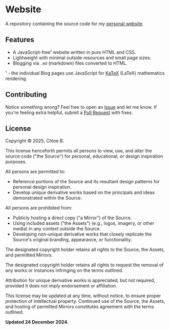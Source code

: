 # Website

A repository containing the source code for my [personal website](https://chloe.bio/).

## Features

* A JavaScript-free¹ website written in pure HTML and CSS.
* Lightweight with minimal outside resources and small page sizes.
* Blogging via `.md` (markdown) files converted to HTML.

¹ - the individual Blog pages use JavaScript for [KaTeX](https://katex.org/) (LaTeX) mathematics rendering.

## Contributing

Notice something wrong? Feel free to open an [Issue](https://github.com/chloe-dev/Website/issues) and let me know. If
you're feeling extra helpful, submit a [Pull Request](https://github.com/chloe-dev/Website/pulls) with fixes.

## License

Copyright © 2025, Chloe B.

This license henceforth permits all persons to view, use, and alter the source code ("the Source") for personal,
educational, or design inspiration purposes.

All persons are permitted to:

* Reference portions of the Source and its resultant design patterns for personal design inspiration.
* Develop unique derivative works based on the principals and ideas demonstrated within the Source.

All persons are prohibited from:

* Publicly hosting a direct copy ("a Mirror") of the Source.
* Using included assets ("the Assets") (e.g., logos, imagery, or other media) in any context outside the Source.
* Developing non-unique derivative works that closely replicate the Source's original branding, appearance, or functionality.

The designated copyright holder retains all rights to the Source, the Assets, and permitted Mirrors.

The designated copyright holder retains all rights to request the removal of any works or instances infringing on the terms outlined.

Attribution for unique derivative works is appreciated, but not required, provided it does not imply endorsement or affiliation.

This license may be updated at any time, without notice, to ensure proper protection of intellectual property. Continued
use of the Source, the Assets, and hosting of permitted Mirrors constitutes agreement with the terms outlined.

**Updated 24 December 2024.**
